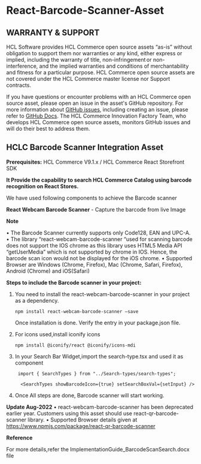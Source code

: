 # React-Barcode-Scanner-Asset

## WARRANTY & SUPPORT 
HCL Software provides HCL Commerce open source assets “as-is” without obligation to support them nor warranties or any kind, either express or implied, including the warranty of title, non-infringement or non-interference, and the implied warranties and conditions of merchantability and fitness for a particular purpose. HCL Commerce open source assets are not covered under the HCL Commerce master license nor Support contracts.

If you have questions or encounter problems with an HCL Commerce open source asset, please open an issue in the asset's GitHub repository. For more information about [GitHub issues](https://docs.github.com/en/issues), including creating an issue, please refer to [GitHub Docs](https://docs.github.com/en). The HCL Commerce Innovation Factory Team, who develops HCL Commerce open source assets, monitors GitHub issues and will do their best to address them. 

## HCLC Barcode Scanner Integration Asset

**Prerequisites:** HCL Commerce V9.1.x / HCL Commerce React Storefront SDK

**It Provide the capability to search HCL Commerce Catalog using barcode recognition on React Stores.**

We have used following components to achieve the Barcode scanner

**React Webcam Barcode Scanner** - Capture the barcode from live Image


**Note**

•	The Barcode Scanner currently supports only Code128, EAN and UPC-A. 
•	The library “react-webcam-barcode-scanner “used for scanning barcode does not support the IOS chrome as this library uses HTML5 Media API “getUserMedia” which is not supported by chrome in IOS. Hence, the barcode scan icon would not be displayed for the iOS chrome.
•	Supported Browser are Windows (Chrome, Firefox), Mac (Chrome, Safari, Firefox), Android (Chrome) and iOS(Safari)



**Steps to include the Barcode scanner in your project:**
1. You need to install the react-webcam-barcode-scanner in your project as a dependency.

   `npm install react-webcam-barcode-scanner –save`
   
    Once installation is done. Verify the entry  in your package.json file.
    
2. For icons used,install iconify icons

     `npm install @iconify/react @iconify/icons-mdi`

3. In your Search Bar Widget,import the search-type.tsx and used it as component

    ` import { SearchTypes } from "../Search-types/search-types";`

    `  <SearchTypes showBarcodeIcon={true} setSearchBoxVal={setInput} />`

4. Once All steps are done, Barcode scanner will start working.

**Update Aug-2022**
• react-webcam-barcode-scanner has been deprecated earlier year. Customers using this asset should use react-qr-barcode-scanner library.
• Supported Browser details given at https://www.npmjs.com/package/react-qr-barcode-scanner
  
  **Reference**
  
  For more details,refer the ImplementationGuide_BarcodeScanSearch.docx file
 
  

